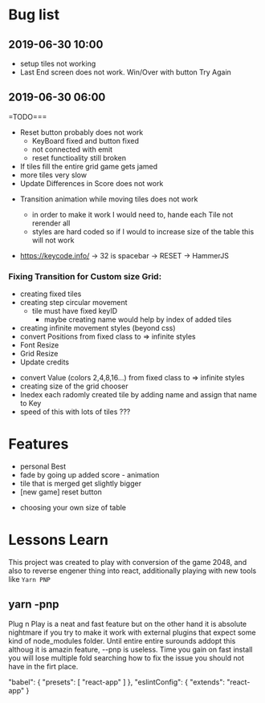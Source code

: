 

# Bug list 
## 2019-06-30 10:00
+ setup tiles not working
+ Last End screen does not work. Win/Over with button Try Again 

## 2019-06-30 06:00
=TODO===
+ Reset button probably does not work
  + KeyBoard fixed and button fixed 
  + not connected with emit
  + reset functioality still broken
+ If tiles fill the entire grid game gets jamed
+ more tiles very slow
+ Update Differences in Score does not work 

- Transition animation while moving tiles does not work
  - in order to make it work I would need to, hande each Tile not rerender all
  - styles are hard coded so if I would to increase size of the table this will not work

- https://keycode.info/ -> 32 is spacebar -> RESET -> HammerJS 


### Fixing Transition for Custom size Grid:
+ creating fixed tiles
+ creating step circular movement
  + tile must have fixed keyID
    + maybe creating name would help by index of added tiles
+ creating infinite movement styles (beyond css)
+ convert Positions from fixed class to => infinite styles
+ Font Resize
+ Grid Resize
+ Update credits

- convert Value (colors 2,4,8,16...) from fixed class to => infinite styles
- creating size of the grid chooser
- Inedex each radomly created tile by adding name and assign that name to Key
- speed of this with lots of tiles ???


# Features
  + personal Best
  + fade by going up added score - animation
  + tile that is merged get slightly bigger 
  + [new game] reset button
  - choosing your own size of table 


# Lessons Learn
This project was created to play with conversion of the game 2048, and also to reverse engener thing into react, additionally playing with new tools like ```Yarn PNP```

## yarn -pnp
Plug n Play is a neat and fast feature but on the other hand it is absolute nightmare if you try to make it work with external plugins that expect some kind of node_modules folder.
Until entire entire surounds addopt this althoug it is amazin feature, --pnp is useless. Time you gain on fast install you will lose multiple fold searching how to fix the issue you should not have in the firt place.


  "babel": {
    "presets": [
      "react-app"
    ]
  },
  "eslintConfig": {
    "extends": "react-app"
  }

  